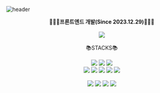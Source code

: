 
 ![header](https://capsule-render.vercel.app/api?type=venom&color=auto&height=200&section=header&text=I'mYeonwoo&fontSize=80)
<div align="center">
🧑🏻‍💻<strong>프론트엔드 개발(Since 2023.12.29)</strong>🧑🏻‍💻
</div>
<br/>
 <div align="center">
<img src="https://github-readme-stats.vercel.app/api/top-langs/?username=YeonuJung&layout=compact&theme=vision-friendly-dark"/>
 </div>
 <div align="center">
  <br/>
📚STACKS📚<br/><br/>
<img src="https://img.shields.io/badge/HTML5-E34F26?style=flat-square&logo=html5&logoColor=white"/>
<img src="https://img.shields.io/badge/CSS3-1572B6?style=flat-square&logo=css3&logoColor=white"/>
<img src="https://img.shields.io/badge/JavaScript-F7DF1E?style=flat-square&logo=javascript&logoColor=white"><br/>
<img src="https://img.shields.io/badge/React-61DAFB?style=flat-square&logo=react&logoColor=white"/>
<img src="https://img.shields.io/badge/TypeScript-3178C6?style=flat-square&logo=typescript&logoColor=white"/>
<img src="https://img.shields.io/badge/NextJs-000000?style=flat-square&logo=nextdotjs&logoColor=white"/>
<img src="https://img.shields.io/badge/Mysql-4479A1?style=flat-square&logo=mysql&logoColor=white"/>
<img src="https://img.shields.io/badge/Supabase-3FCF8E?style=flat-square&logo=supabase&logoColor=white"/><br/><br/>
<img src="https://img.shields.io/badge/SCSS-CC6699?style=flat-square&logo=sass&logoColor=white"/>
<img src="https://img.shields.io/badge/TailwindCSS-06B6D4?style=flat-square&logo=tailwindcss&logoColor=white"/>
<img src="https://img.shields.io/badge/GitHub-181717?style=flat-square&logo=github&logoColor=white"/>
<img src="https://img.shields.io/badge/Git-F05032?style=flat-square&logo=git&logoColor=white"/>
</div>
